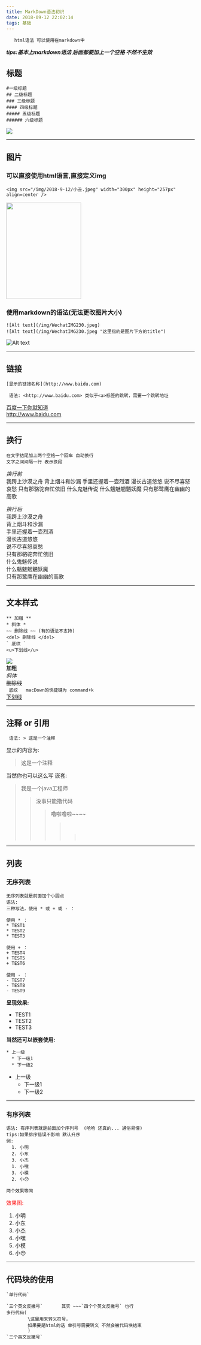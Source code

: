 ```yaml
---
title: MarkDown语法初识
date: 2018-09-12 22:02:14
tags: 基础
---
```

       html语法 可以使用在markdown中
  ***tips:基本上markdown语法 后面都要加上一个空格 不然不生效***
      
## 标题 

````
#一级标题
## 二级标题
### 三级标题
#### 四级标题
##### 五级标题
###### 六级标题
````
![](/img/2018-9-12/h1.png)

---
<!--more-->

## 图片
### 可以直接使用html语言,直接定义img
```
<img src="/img/2018-9-12/小丑.jpeg" width="300px" height="257px" align=center />
```
   <img src="/img/2018-9-12/小丑.jpeg" width="200px" height="257px" />

### 使用markdown的语法(无法更改图片大小)
```
![Alt text](/img/WechatIMG230.jpeg)
![Alt text](/img/WechatIMG230.jpeg "这里指的是图片下方的title")
```
![Alt text](/img/2018-9-12/蝙蝠侠.jpg "图片标题")
		
----

<!--more-->

## 链接
````
[显示的链接名称](http://www.baidu.com)  

 语法: <http://www.baidu.com> 类似于<a>标签的跳转，需要一个跳转地址 
````
[百度一下你就知道](http://www.baidu.com)  
<http://www.baidu.com>

---

## 换行
````
在文字结尾加上两个空格一个回车 自动换行
文字之间间隔一行 表示换段
````
*换行前*  
我跨上沙漠之舟 背上烟斗和沙漏 手里还握着一壶烈酒 漫长古道悠悠 说不尽喜怒哀愁 只有那骆驼奔忙依旧 什么鬼魅传说 什么魑魅魍魉妖魔 只有那鹭鹰在幽幽的高歌  

*换行后*  
我跨上沙漠之舟  
背上烟斗和沙漏  
手里还握着一壶烈酒  
漫长古道悠悠  
说不尽喜怒哀愁  
只有那骆驼奔忙依旧  
什么鬼魅传说  
什么魑魅魍魉妖魔  
只有那鹭鹰在幽幽的高歌  

---

## 文本样式
````
** 加粗 **
* 斜体 *
~~ 删除线 ~~ (有的语法不支持)
<del> 删除线 </del> 
` 底纹 `
<u>下划线</u>
````
![](/img/2018-9-12/FontType.png)  
**加粗**  
*斜体*   
<del> 删除线 </del>  
` 底纹   macDown的快捷键为 command+k`  
<u>下划线</u>


---

## 注释 or 引用
` 语法: > 这是一个注释` 

显示的内容为:  
> 这是一个注释  

当然你也可以这么写 嵌套:  
>我是一个java工程师 
>>没事只能撸代码 
>>> 噜啦噜啦~~~~
>>> >&emsp;
>>> >
>>> >>&emsp;

----

## 列表
### 无序列表
```
无序列表就是前面加个小圆点
语法: 
三种写法，使用 * 或 + 或 - ：

使用 * ：
* TEST1
* TEST2
* TEST3

使用 + ：
+ TEST4
+ TEST5
+ TEST6

使用 - ：
- TEST7
- TEST8
- TEST9
```
**呈现效果:**  

* TEST1
* TEST2
* TEST3

**当然还可以嵌套使用:**  

````
* 上一级    
  * 下一级1
  * 下一级2
````

* 上一级    
  * 下一级1
  * 下一级2

---

### 有序列表
```
语法: 有序列表就是前面加个序列号  (哈哈 还真的... 通俗易懂)
tips:如果排序错误不影响 默认升序
例:
  1. 小明
  2. 小东
  3. 小杰
  1. 小嘿
  3. 小模
  2. 小😯
  
两个效果等同
```
<font color='red'>效果图:</font>

  1. 小明
  2. 小东
  3. 小杰
  1. 小嘿
  3. 小模
  2. 小😯  

----

## 代码块的使用
```
`单行代码`

`三个英文反撇号`       其实 ~~~`四个个英文反撇号` 也行
多行代码(
        \这里用来转义符号，
        如果要是html的话 单引号需要转义 不然会被代码块结束
        )
`三个英文反撇号`

```
